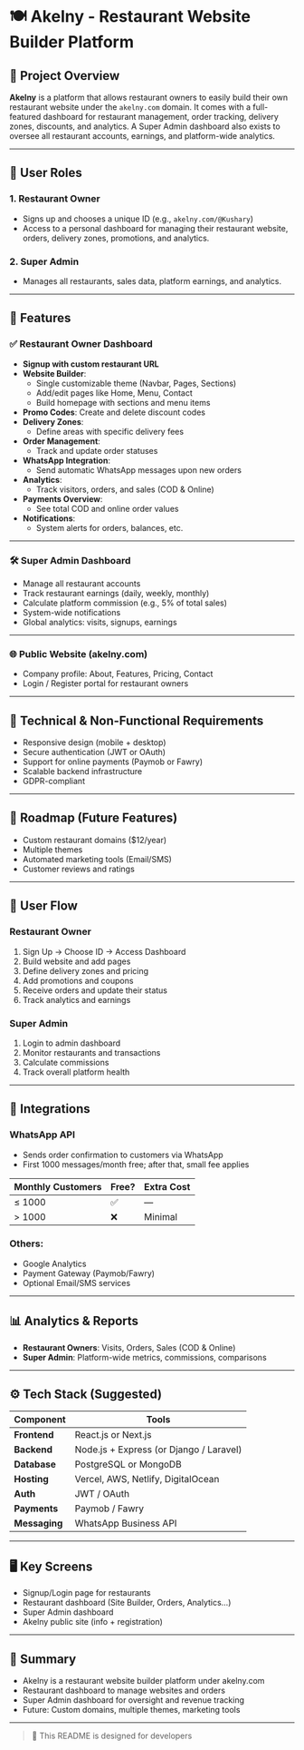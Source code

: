 # 🍽️ Akelny - Restaurant Website Builder Platform

## 📌 Project Overview

**Akelny** is a platform that allows restaurant owners to easily build their own restaurant website under the `akelny.com` domain. It comes with a full-featured dashboard for restaurant management, order tracking, delivery zones, discounts, and analytics. A Super Admin dashboard also exists to oversee all restaurant accounts, earnings, and platform-wide analytics.

---

## 👥 User Roles

### 1. Restaurant Owner
- Signs up and chooses a unique ID (e.g., `akelny.com/@Kushary`)
- Access to a personal dashboard for managing their restaurant website, orders, delivery zones, promotions, and analytics.

### 2. Super Admin
- Manages all restaurants, sales data, platform earnings, and analytics.

---

## 🚀 Features

### ✅ Restaurant Owner Dashboard

- **Signup with custom restaurant URL**
- **Website Builder**:
  - Single customizable theme (Navbar, Pages, Sections)
  - Add/edit pages like Home, Menu, Contact
  - Build homepage with sections and menu items
- **Promo Codes**: Create and delete discount codes
- **Delivery Zones**:
  - Define areas with specific delivery fees
- **Order Management**:
  - Track and update order statuses
- **WhatsApp Integration**:
  - Send automatic WhatsApp messages upon new orders
- **Analytics**:
  - Track visitors, orders, and sales (COD & Online)
- **Payments Overview**:
  - See total COD and online order values
- **Notifications**:
  - System alerts for orders, balances, etc.

---

### 🛠 Super Admin Dashboard

- Manage all restaurant accounts
- Track restaurant earnings (daily, weekly, monthly)
- Calculate platform commission (e.g., 5% of total sales)
- System-wide notifications
- Global analytics: visits, signups, earnings

---

### 🌐 Public Website (akelny.com)

- Company profile: About, Features, Pricing, Contact
- Login / Register portal for restaurant owners

---

## 🧱 Technical & Non-Functional Requirements

- Responsive design (mobile + desktop)
- Secure authentication (JWT or OAuth)
- Support for online payments (Paymob or Fawry)
- Scalable backend infrastructure
- GDPR-compliant

---

## 🔭 Roadmap (Future Features)

- Custom restaurant domains ($12/year)
- Multiple themes
- Automated marketing tools (Email/SMS)
- Customer reviews and ratings

---

## 🔁 User Flow

### Restaurant Owner

1. Sign Up → Choose ID → Access Dashboard  
2. Build website and add pages  
3. Define delivery zones and pricing  
4. Add promotions and coupons  
5. Receive orders and update their status  
6. Track analytics and earnings  

### Super Admin

1. Login to admin dashboard  
2. Monitor restaurants and transactions  
3. Calculate commissions  
4. Track overall platform health  

---

## 🔌 Integrations

### WhatsApp API

- Sends order confirmation to customers via WhatsApp
- First 1000 messages/month free; after that, small fee applies

| Monthly Customers | Free? | Extra Cost |
|-------------------|-------|------------|
| ≤ 1000            | ✅    | —          |
| > 1000            | ❌    | Minimal    |

### Others:

- Google Analytics  
- Payment Gateway (Paymob/Fawry)  
- Optional Email/SMS services

---

## 📊 Analytics & Reports

- **Restaurant Owners**: Visits, Orders, Sales (COD & Online)  
- **Super Admin**: Platform-wide metrics, commissions, comparisons

---

## ⚙️ Tech Stack (Suggested)

| Component     | Tools |
|---------------|-------|
| **Frontend**  | React.js or Next.js |
| **Backend**   | Node.js + Express (or Django / Laravel) |
| **Database**  | PostgreSQL or MongoDB |
| **Hosting**   | Vercel, AWS, Netlify, DigitalOcean |
| **Auth**      | JWT / OAuth |
| **Payments**  | Paymob / Fawry |
| **Messaging** | WhatsApp Business API |

---

## 🖥️ Key Screens

- Signup/Login page for restaurants  
- Restaurant dashboard (Site Builder, Orders, Analytics…)  
- Super Admin dashboard  
- Akelny public site (info + registration)

---

## 🧾 Summary

- Akelny is a restaurant website builder platform under akelny.com  
- Restaurant dashboard to manage websites and orders  
- Super Admin dashboard for oversight and revenue tracking  
- Future: Custom domains, multiple themes, marketing tools

---

> 📎 This README is designed for developers 
